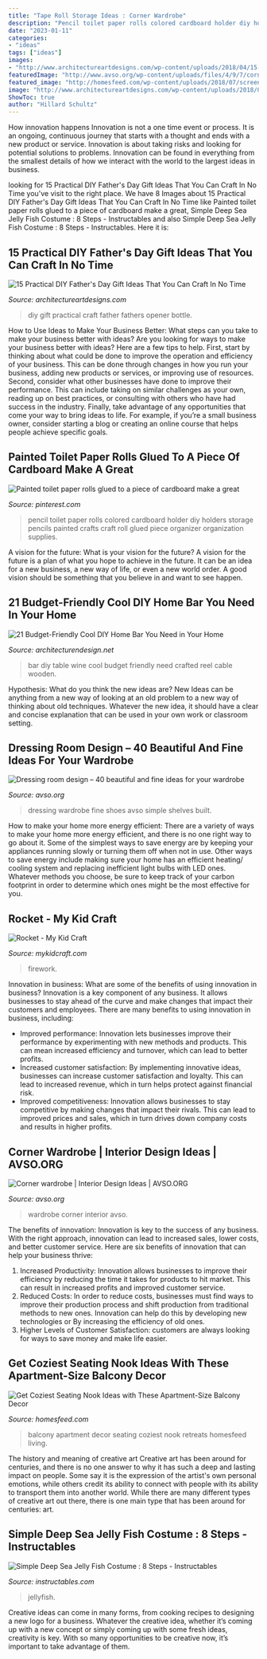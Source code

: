 ```yaml
---
title: "Tape Roll Storage Ideas : Corner Wardrobe"
description: "Pencil toilet paper rolls colored cardboard holder diy holders storage pencils painted crafts craft roll glued piece organizer organization supplies"
date: "2023-01-11"
categories:
- "ideas"
tags: ["ideas"]
images:
- "http://www.architectureartdesigns.com/wp-content/uploads/2018/04/15-Practical-DIY-Fathers-Day-Gift-Ideas-That-You-Can-Craft-In-No-Time-7.jpg"
featuredImage: "http://www.avso.org/wp-content/uploads/files/4/9/7/corner-wardrobe-7-497.jpg"
featured_image: "http://homesfeed.com/wp-content/uploads/2018/07/screened-balcony-in-small-size-L-shaped-seat-bold-colored-throw-pillows-green-carpeting-roll-up-window-screens.jpg"
image: "http://www.architectureartdesigns.com/wp-content/uploads/2018/04/15-Practical-DIY-Fathers-Day-Gift-Ideas-That-You-Can-Craft-In-No-Time-7.jpg"
ShowToc: true
author: "Hillard Schultz"
---
```



How innovation happens
Innovation is not a one time event or process. It is an ongoing, continuous journey that starts with a thought and ends with a new product or service. Innovation is about taking risks and looking for potential solutions to problems. Innovation can be found in everything from the smallest details of how we interact with the world to the largest ideas in business.

	

		
looking for 15 Practical DIY Father&#039;s Day Gift Ideas That You Can Craft In No Time you've visit to the right place. We have 8 Images about 15 Practical DIY Father&#039;s Day Gift Ideas That You Can Craft In No Time like Painted toilet paper rolls glued to a piece of cardboard make a great, Simple Deep Sea Jelly Fish Costume : 8 Steps - Instructables and also Simple Deep Sea Jelly Fish Costume : 8 Steps - Instructables. Here it is:
		
    
## 15 Practical DIY Father&#039;s Day Gift Ideas That You Can Craft In No Time

<img loading=lazy src="http://www.architectureartdesigns.com/wp-content/uploads/2018/04/15-Practical-DIY-Fathers-Day-Gift-Ideas-That-You-Can-Craft-In-No-Time-7.jpg" onerror="this.onerror=null;this.src='https://tse2.mm.bing.net/th?id=OIP.5e43mQ9eRGsFdczrl5b7FAHaLH&amp;pid=15.1';" alt="15 Practical DIY Father&#039;s Day Gift Ideas That You Can Craft In No Time">

_Source: architectureartdesigns.com_

>diy gift practical craft father fathers opener bottle. 

	

How to Use Ideas to Make Your Business Better: What steps can you take to make your business better with ideas?
Are you looking for ways to make your business better with ideas? Here are a few tips to help. First, start by thinking about what could be done to improve the operation and efficiency of your business. This can be done through changes in how you run your business, adding new products or services, or improving use of resources. Second, consider what other businesses have done to improve their performance. This can include taking on similar challenges as your own, reading up on best practices, or consulting with others who have had success in the industry. Finally, take advantage of any opportunities that come your way to bring ideas to life. For example, if you’re a small business owner, consider starting a blog or creating an online course that helps people achieve specific goals.

    
## Painted Toilet Paper Rolls Glued To A Piece Of Cardboard Make A Great

<img loading=lazy src="https://i.pinimg.com/736x/a0/49/01/a049014e66cf9bc1f65434fccf2754d1--esra-pencil-holders.jpg" onerror="this.onerror=null;this.src='https://tse4.mm.bing.net/th?id=OIP.SqzujVtzG7E5SPSXmUqe2QHaJ3&amp;pid=15.1';" alt="Painted toilet paper rolls glued to a piece of cardboard make a great">

_Source: pinterest.com_

>pencil toilet paper rolls colored cardboard holder diy holders storage pencils painted crafts craft roll glued piece organizer organization supplies. 

	

A vision for the future: What is your vision for the future?
A vision for the future is a plan of what you hope to achieve in the future. It can be an idea for a new business, a new way of life, or even a new world order. A good vision should be something that you believe in and want to see happen.

    
## 21 Budget-Friendly Cool DIY Home Bar You Need In Your Home

<img loading=lazy src="https://cdn.architecturendesign.net/wp-content/uploads/2015/04/AD-DIY-Home-Bar-7.jpg" onerror="this.onerror=null;this.src='https://tse3.mm.bing.net/th?id=OIP.qkgMcQqmepUwB7b04jWtUAHaI1&amp;pid=15.1';" alt="21 Budget-Friendly Cool DIY Home Bar You Need in Your Home">

_Source: architecturendesign.net_

>bar diy table wine cool budget friendly need crafted reel cable wooden. 

	

Hypothesis: What do you think the new ideas are?
New Ideas can be anything from a new way of looking at an old problem to a new way of thinking about old techniques. Whatever the new idea, it should have a clear and concise explanation that can be used in your own work or classroom setting.

    
## Dressing Room Design – 40 Beautiful And Fine Ideas For Your Wardrobe

<img loading=lazy src="http://www.avso.org/wp-content/uploads/files/7/8/2/dressing-room-design-40-beautiful-and-fine-ideas-for-your-wardrobe-10-782.jpg" onerror="this.onerror=null;this.src='https://tse1.mm.bing.net/th?id=OIP.ezzoZUhVBJPS6IzsRxiKKwHaLA&amp;pid=15.1';" alt="Dressing room design – 40 beautiful and fine ideas for your wardrobe">

_Source: avso.org_

>dressing wardrobe fine shoes avso simple shelves built. 

	

How to make your home more energy efficient:
There are a variety of ways to make your home more energy efficient, and there is no one right way to go about it. Some of the simplest ways to save energy are by keeping your appliances running slowly or turning them off when not in use. Other ways to save energy include making sure your home has an efficient heating/ cooling system and replacing inefficient light bulbs with LED ones. Whatever methods you choose, be sure to keep track of your carbon footprint in order to determine which ones might be the most effective for you.

    
## Rocket - My Kid Craft

<img loading=lazy src="https://mykidcraft.com/images/Rocket-firework-bonfire-night-toilet-roll1.jpg" onerror="this.onerror=null;this.src='https://tse4.mm.bing.net/th?id=OIP.X75x8Pvkh32Nngvb3Qx7BwHaJ6&amp;pid=15.1';" alt="Rocket - My Kid Craft">

_Source: mykidcraft.com_

>firework. 

	

Innovation in business: What are some of the benefits of using innovation in business?
Innovation is a key component of any business. It allows businesses to stay ahead of the curve and make changes that impact their customers and employees. There are many benefits to using innovation in business, including: 
- Improved performance: Innovation lets businesses improve their performance by experimenting with new methods and products. This can mean increased efficiency and turnover, which can lead to better profits. 
- Increased customer satisfaction: By implementing innovative ideas, businesses can increase customer satisfaction and loyalty. This can lead to increased revenue, which in turn helps protect against financial risk. 
- Improved competitiveness: Innovation allows businesses to stay competitive by making changes that impact their rivals. This can lead to improved prices and sales, which in turn drives down company costs and results in higher profits.

    
## Corner Wardrobe | Interior Design Ideas | AVSO.ORG

<img loading=lazy src="http://www.avso.org/wp-content/uploads/files/4/9/7/corner-wardrobe-7-497.jpg" onerror="this.onerror=null;this.src='https://tse4.mm.bing.net/th?id=OIP.XLoT9ZYFFlkpsuCTdZYj-wHaMm&amp;pid=15.1';" alt="Corner wardrobe | Interior Design Ideas | AVSO.ORG">

_Source: avso.org_

>wardrobe corner interior avso. 

	

The benefits of innovation:
Innovation is key to the success of any business. With the right approach, innovation can lead to increased sales, lower costs, and better customer service. Here are six benefits of innovation that can help your business thrive: 
1. Increased Productivity: Innovation allows businesses to improve their efficiency by reducing the time it takes for products to hit market. This can result in increased profits and improved customer service. 
2. Reduced Costs: In order to reduce costs, businesses must find ways to improve their production process and shift production from traditional methods to new ones. Innovation can help do this by developing new technologies or By increasing the efficiency of old ones. 
3. Higher Levels of Customer Satisfaction: customers are always looking for ways to save money and make life easier.

    
## Get Coziest Seating Nook Ideas With These Apartment-Size Balcony Decor

<img loading=lazy src="http://homesfeed.com/wp-content/uploads/2018/07/screened-balcony-in-small-size-L-shaped-seat-bold-colored-throw-pillows-green-carpeting-roll-up-window-screens.jpg" onerror="this.onerror=null;this.src='https://tse3.mm.bing.net/th?id=OIP.hv-uaimTr5iGNwuQZKcvpAHaNK&amp;pid=15.1';" alt="Get Coziest Seating Nook Ideas with These Apartment-Size Balcony Decor">

_Source: homesfeed.com_

>balcony apartment decor seating coziest nook retreats homesfeed living. 

	

The history and meaning of creative art
Creative art has been around for centuries, and there is no one answer to why it has such a deep and lasting impact on people. Some say it is the expression of the artist's own personal emotions, while others credit its ability to connect with people with its ability to transport them into another world. While there are many different types of creative art out there, there is one main type that has been around for centuries: art.

    
## Simple Deep Sea Jelly Fish Costume : 8 Steps - Instructables

<img loading=lazy src="https://content.instructables.com/ORIG/FM9/VZ15/GOOP5MXJ/FM9VZ15GOOP5MXJ.jpg?auto=webp&amp;frame=1" onerror="this.onerror=null;this.src='https://tse1.mm.bing.net/th?id=OIP.7aCQdmQD1id_VPIbwS_cjAHaJ4&amp;pid=15.1';" alt="Simple Deep Sea Jelly Fish Costume : 8 Steps - Instructables">

_Source: instructables.com_

>jellyfish. 

	

Creative ideas can come in many forms, from cooking recipes to designing a new logo for a business. Whatever the creative idea, whether it’s coming up with a new concept or simply coming up with some fresh ideas, creativity is key. With so many opportunities to be creative now, it’s important to take advantage of them.

